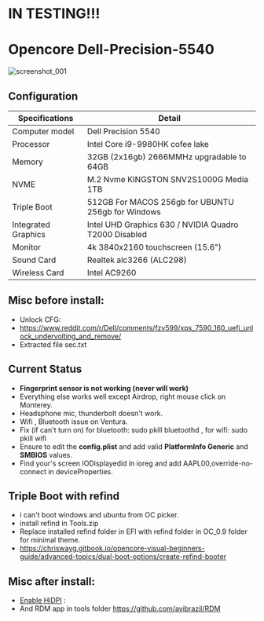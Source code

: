 # IN TESTING!!!

# Opencore Dell-Precision-5540

![screenshot_001](https://user-images.githubusercontent.com/40405226/229776755-ba21fc9c-94c9-46a0-9695-fb90a63f5644.png)


## Configuration

| Specifications | Detail                                                  |
| ------------------- | ------------------------------------------- |
| Computer model      | Dell Precision 5540      |
| Processor           | Intel Core i9-9980HK cofee lake  |
| Memory              | 32GB (2x16gb) 2666MMHz upgradable to 64GB |
| NVME                | M.2 Nvme KINGSTON SNV2S1000G Media 1TB 
| Triple Boot         |512GB For MACOS 256gb for UBUNTU 256gb for Windows|
| Integrated Graphics | Intel UHD Graphics 630 / NVIDIA Quadro T2000 Disabled      |
| Monitor             |4k 3840x2160 touchscreen (15.6") |
| Sound Card          | Realtek alc3266 (ALC298)          |
| Wireless Card       | Intel AC9260 |

## Misc before install:
- Unlock CFG: 
- https://www.reddit.com/r/Dell/comments/fzv599/xps_7590_160_uefi_unlock_undervolting_and_remove/
- Extracted file sec.txt

## Current Status

- **Fingerprint sensor is not working (never will work)**
- Everything else works well except Airdrop, right mouse click on Monterey.
- Headsphone mic, thunderbolt doesn't work.
- Wifi , Bluetooth issue on Ventura.
- Fix (if can't turn on) for bluetooth: sudo pkill bluetoothd , for wifi: sudo pkill wifi 
- Ensure to edit the **config.plist** and add valid  **PlatformInfo Generic** and **SMBIOS** values.
- Find your's screen IODisplayedid in ioreg and add AAPL00,override-no-connect in deviceProperties.

## Triple Boot with refind
- i can't boot windows and ubuntu from OC picker.
- install refind in Tools.zip
- Replace installed refind folder in EFI with refind folder in OC_0.9 folder for minimal theme.
- https://chriswayg.gitbook.io/opencore-visual-beginners-guide/advanced-topics/dual-boot-options/create-refind-booter

## Misc after install:
- [Enable HiDPI](https://github.com/xzhih/one-key-hidpi) :
- And RDM app in tools folder  https://github.com/avibrazil/RDM
